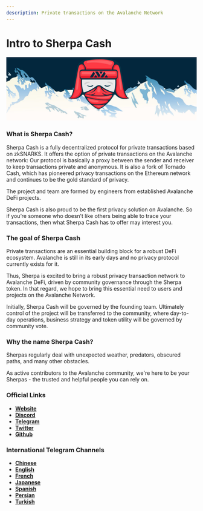 ```yaml
---
description: Private transactions on the Avalanche Network
---
```


# Intro to Sherpa Cash

![](.gitbook/assets/sherpa_banner.jpeg)

### What is Sherpa Cash?

Sherpa Cash is a fully decentralized protocol for private transactions based on zkSNARKS. It offers the option of private transactions on the Avalanche network: Our protocol is basically a proxy between the sender and receiver to keep transactions private and anonymous. It is also a fork of Tornado Cash, which has pioneered privacy transactions on the Ethereum network and continues to be the gold standard of privacy.

The project and team are formed by engineers from established Avalanche DeFi projects.

Sherpa Cash is also proud to be the first privacy solution on Avalanche.  So if you’re someone who doesn’t like others being able to trace your transactions, then what Sherpa Cash has to offer may interest you.

### The goal of Sherpa Cash

Private transactions are an essential building block for a robust DeFi ecosystem. Avalanche is still in its early days and no privacy protocol currently exists for it. 

Thus, Sherpa is excited to bring a robust privacy transaction network to Avalanche DeFi, driven by community governance through the Sherpa token. In that regard, we hope to bring this essential need to users and projects on the Avalanche Network.

Initially, Sherpa Cash will be governed by the founding team. Ultimately control of the project will be transferred to the community, where day-to-day operations, business strategy and token utility will be governed by community vote.

### Why the name Sherpa Cash?

Sherpas regularly deal with unexpected weather, predators, obscured paths, and many other obstacles. 

As active contributors to the Avalanche community, we're here to be your Sherpas - the trusted and helpful people you can rely on.

### Official Links

* [**Website**](https://sherpa.cash)
* [**Discord**](https://discord.com/invite/8bWeGSB4Zx)
* [**Telegram**](https://t.me/sherpacash)
* [**Twitter**](https://twitter.com/sherpa_cash)
* [**Github**](https://github.com/Sherpa-Cash)

### International Telegram Channels

* [**Chinese**](https://t.me/sherpa_cash_cn)
* [**English**](https://t.me/sherpa_cash)
* [**French**](https://t.me/sherpa_cash_fr)
* [**Japanese**](https://t.me/sherpa_cash_jp)
* [**Spanish**](https://t.me/sherpa_cash_spanish)
* [**Persian**](https://t.me/sherpa_cash_persian)
* [**Turkish**](https://t.me/sherpa_cash_turkey)
